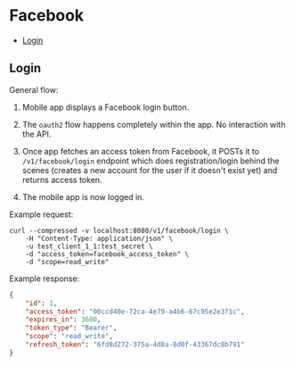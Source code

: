 # Facebook

* [Login](#login)

## Login

General flow:

1) Mobile app displays a Facebook login button.

2) The `oauth2` flow happens completely within the app. No interaction with the API.

3) Once app fetches an access token from Facebook, it POSTs it to `/v1/facebook/login` endpoint which does registration/login behind the scenes (creates a new account for the user if it doesn't exist yet) and returns access token.

4) The mobile app is now logged in.

Example request:

```
curl --compressed -v localhost:8080/v1/facebook/login \
	-H "Content-Type: application/json" \
	-u test_client_1_1:test_secret \
	-d "access_token=facebook_access_token" \
	-d "scope=read_write"
```

Example response:

```json
{
	"id": 1,
	"access_token": "00ccd40e-72ca-4e79-a4b6-67c95e2e3f1c",
	"expires_in": 3600,
	"token_type": "Bearer",
	"scope": "read_write",
	"refresh_token": "6fd8d272-375a-4d8a-8d0f-43367dc8b791"
}
```
